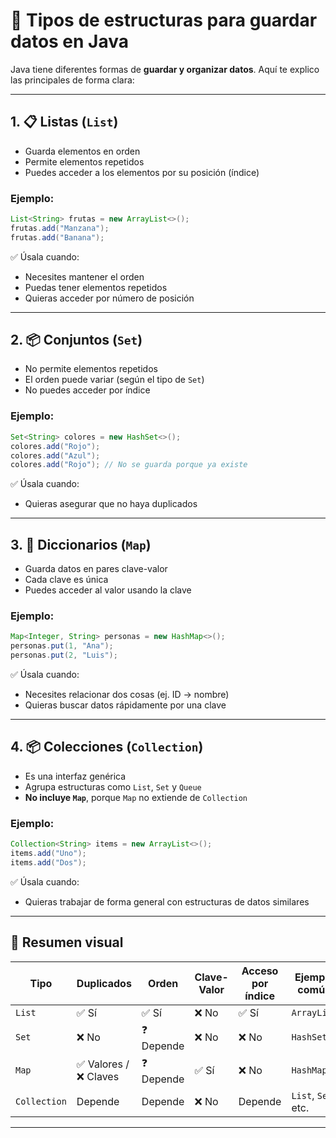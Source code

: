 # 🧺 Tipos de estructuras para guardar datos en Java

Java tiene diferentes formas de **guardar y organizar datos**. Aquí te explico las principales de forma clara:

---

## 1. 📋 Listas (`List`)

- Guarda elementos en orden
- Permite elementos repetidos
- Puedes acceder a los elementos por su posición (índice)

### Ejemplo:
```java
List<String> frutas = new ArrayList<>();
frutas.add("Manzana");
frutas.add("Banana");
```

✅ Úsala cuando:
- Necesites mantener el orden
- Puedas tener elementos repetidos
- Quieras acceder por número de posición

---

## 2. 📦 Conjuntos (`Set`)

- No permite elementos repetidos
- El orden puede variar (según el tipo de `Set`)
- No puedes acceder por índice

### Ejemplo:
```java
Set<String> colores = new HashSet<>();
colores.add("Rojo");
colores.add("Azul");
colores.add("Rojo"); // No se guarda porque ya existe
```

✅ Úsala cuando:
- Quieras asegurar que no haya duplicados

---

## 3. 🔑 Diccionarios (`Map`)

- Guarda datos en pares clave-valor
- Cada clave es única
- Puedes acceder al valor usando la clave

### Ejemplo:
```java
Map<Integer, String> personas = new HashMap<>();
personas.put(1, "Ana");
personas.put(2, "Luis");
```

✅ Úsala cuando:
- Necesites relacionar dos cosas (ej. ID → nombre)
- Quieras buscar datos rápidamente por una clave

---

## 4. 📦 Colecciones (`Collection`)

- Es una interfaz genérica
- Agrupa estructuras como `List`, `Set` y `Queue`
- **No incluye `Map`**, porque `Map` no extiende de `Collection`

### Ejemplo:
```java
Collection<String> items = new ArrayList<>();
items.add("Uno");
items.add("Dos");
```

✅ Úsala cuando:
- Quieras trabajar de forma general con estructuras de datos similares

---

## 🧠 Resumen visual

| Tipo        | Duplicados | Orden | Clave-Valor | Acceso por índice | Ejemplo común     |
|-------------|------------|-------|-------------|--------------------|--------------------|
| `List`      | ✅ Sí       | ✅ Sí | ❌ No        | ✅ Sí               | `ArrayList`        |
| `Set`       | ❌ No       | ❓ Depende | ❌ No    | ❌ No               | `HashSet`          |
| `Map`       | ✅ Valores / ❌ Claves | ❓ Depende | ✅ Sí         | ❌ No               | `HashMap`          |
| `Collection`| Depende     | Depende | ❌ No     | Depende            | `List`, `Set`, etc.|

---

